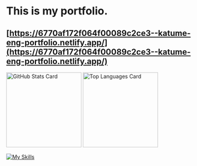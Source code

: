 # This is my portfolio.

## [https://6770af172f064f00089c2ce3--katume-eng-portfolio.netlify.app/](https://6770af172f064f00089c2ce3--katume-eng-portfolio.netlify.app/)

<img alt="GitHub Stats Card" src="https://github-readme-stats.vercel.app/api?username=katume-eng&show_icons=true&theme=github_dark_dimmed" height="200px"> <img alt="Top Languages Card" src="https://github-readme-stats.vercel.app/api/top-langs/?username=katume-eng&layout=compact&theme=github_dark_dimmed" height="200px">

[![My Skills](https://skillicons.dev/icons?i=js,html,css,wasm)](https://skillicons.dev)
